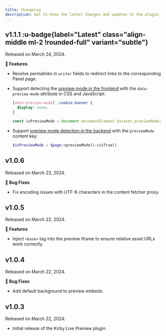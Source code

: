 ```yaml
---
title: Changelog
description: Get to know the latest changes and updates to the plugin.
---
```


## v1.1.1 :u-badge{label="Latest" class="align-middle ml-2 !rounded-full" variant="subtle"}

Released on March 24, 2024.

**🚀 Features**

- Resolve permalinks in `writer` fields to redirect links to the corresponding Panel page.
- Support detecting the [preview mode in the frontend](/docs/live-preview/preview-mode#frontend) with the `data-preview-mode` attribute in CSS and JavaScript:

  ```css [assets/css/main.css]
  [data-preview-mode] .cookie-banner {
    display: none;
  }
  ```

  ```js [assets/js/main.js]
  const isPreviewMode = document.documentElement.dataset.previewMode;
  ```

- Support [preview mode detection in the backend](docs/live-preview/preview-mode#backend) with the `previewMode` content key:

  ```php [site/snippets/footer.php]
  $isPreviewMode = $page->previewMode()->isTrue()
  ```

## v1.0.6

Released on March 23, 2024.

**🐞 Bug Fixes**

- Fix encoding issues with UTF-8 characters in the content fetcher proxy.

## v1.0.5

Released on March 22, 2024.

**🚀 Features**

- Inject `<base>` tag into the preview iframe to ensure relative asset URLs work correctly.

## v1.0.4

Released on March 22, 2024.

**🐞 Bug Fixes**

- Add default background to preview embeds.

## v1.0.3

Released on March 22, 2024.

- Initial release of the Kirby Live Preview plugin.
